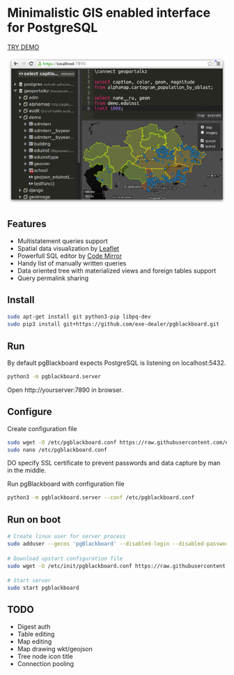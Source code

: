 # Minimalistic GIS enabled interface for PostgreSQL

[TRY DEMO](http://guest:guest@46.8.22.2:7890)

![screenshot](https://raw.githubusercontent.com/exe-dealer/pgblackboard/master/screenshot.png)

## Features

- Multistatement queries support
- Spatial data visualization by [Leaflet](http://leafletjs.com/)
- Powerfull SQL editor by [Code Mirror](http://codemirror.net/)
- Handy list of manually written queries
- Data oriented tree with materialized views and foreign tables support
- Query permalink sharing

## Install

```bash
sudo apt-get install git python3-pip libpq-dev
sudo pip3 install git+https://github.com/exe-dealer/pgblackboard.git
```

## Run

By default pgBlackboard expects PostgreSQL is listening on localhost:5432.

```bash
python3 -m pgblackboard.server
```

Open http://yourserver:7890 in browser.

## Configure

Create configuration file

```bash
sudo wget -O /etc/pgblackboard.conf https://raw.githubusercontent.com/exe-dealer/pgblackboard/master/pgblackboard.conf.example
sudo nano /etc/pgblackboard.conf
```

DO specify SSL certificate to prevent passwords and data capture by man in the middle.

Run pgBlackboard with configuration file

```bash
python3 -m pgblackboard.server --conf /etc/pgblackboard.conf
```

## Run on boot

```bash
# Create linux user for server process
sudo adduser --gecos 'pgBlackboard' --disabled-login --disabled-password --no-create-home pgblackboard

# Download upstart configuration file
sudo wget -O /etc/init/pgblackboard.conf https://raw.githubusercontent.com/exe-dealer/pgblackboard/master/upstart/pgblackboard.conf

# Start server
sudo start pgblackboard
```

## TODO

- Digest auth
- Table editing
- Map editing
- Map drawing wkt/geojson
- Tree node icon title
- Connection pooling
